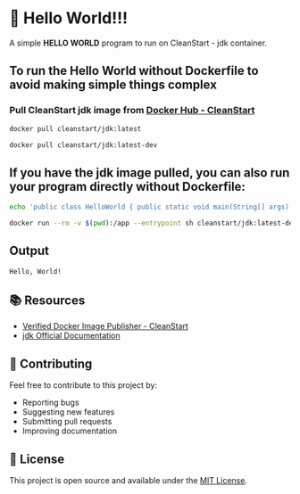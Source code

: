 # 🚀 Hello World!!! 

A simple **HELLO WORLD** program to run on CleanStart - jdk container. 

## To run the Hello World without Dockerfile to avoid making simple things complex

### Pull CleanStart jdk image from [Docker Hub - CleanStart](https://hub.docker.com/u/cleanstart) 
```bash
docker pull cleanstart/jdk:latest
```
```bash
docker pull cleanstart/jdk:latest-dev
```

## If you have the jdk image pulled, you can also run your program directly without Dockerfile:
```bash
echo 'public class HelloWorld { public static void main(String[] args) { System.out.println("Hello, World!"); } }' > HelloWorld.jdk
```
```bash
docker run --rm -v $(pwd):/app --entrypoint sh cleanstart/jdk:latest-dev -c "jdkc HelloWorld.jdk && jdk HelloWorld"
```

## Output 
```bash
Hello, World!
```

## 📚 Resources

- [Verified Docker Image Publisher - CleanStart](https://cleanstart.com/)
- [jdk Official Documentation](https://docs.oracle.com/en/jdk/)

## 🤝 Contributing

Feel free to contribute to this project by:
- Reporting bugs
- Suggesting new features
- Submitting pull requests
- Improving documentation

## 📄 License
This project is open source and available under the [MIT License](LICENSE).